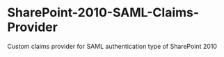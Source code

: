 SharePoint-2010-SAML-Claims-Provider
====================================

Custom claims provider for SAML authentication type of SharePoint 2010